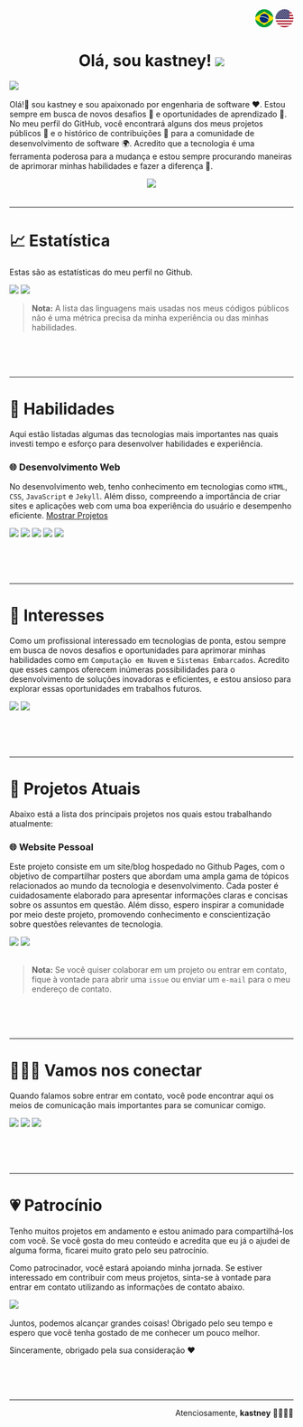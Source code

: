 <div align="right">
    <img src="https://github.com/kastney/kastney/blob/main/assets/flags/pt-br.png">
    <a target="_self" rel="alternate" hreflang="en-us" href="https://github.com/kastney/kastney/blob/main/README.md"><img src="https://github.com/kastney/kastney/blob/main/assets/flags/en-us.png"></a>
</div>

<!-- Título -->
<h1 align="center">
    <b>Olá, sou kastney!</b>
    <picture>
        <img src="https://media.giphy.com/media/hvRJCLFzcasrR4ia7z/giphy.gif" width="30">
    </picture>
</h1>

<!-- Animação de console -->
<div align="left">
  <picture>
    <img src="https://readme-typing-svg.herokuapp.com?center=false&height=35&duration=7000&lines=🧑🏻‍💻+Sou+engenheiro+de+software;📰+Crio+conteúdo+tech;☁️+Estudo+cloud+computing;🪐+Sou+entusiasta+em+astronomia;🐶😺+Sou+amante+de+animais;🕹️+Sou+fan+de+jogos;🎸+Sou+aficionado+em+músicas">
  </picture>
</div>

<!-- Seção: Indrodução -->

Olá!👋 sou kastney e sou apaixonado por engenharia de software ❤️. Estou sempre em busca de novos desafios 🎯 e oportunidades de aprendizado 🌱. No meu perfil do GitHub, você encontrará alguns dos meus projetos públicos 🚧 e o histórico de contribuições 🔗 para a comunidade de desenvolvimento de software 🌍. Acredito que a tecnologia é uma ferramenta poderosa para a mudança e estou sempre procurando maneiras de aprimorar minhas habilidades e fazer a diferença 🙂.

<!-- Estatística Streak -->

<div align="center">
    <picture>
        <img src="https://streak-stats.demolab.com?user=kastney&hide_border=true&background=00000000&theme=tokyonight" height="220px"/>
    </picture>
</div>

<br>

---

<!-- Seção: Estatística -->

# **📈 Estatística**

Estas são as estatísticas do meu perfil no Github.

<div>
    <!-- Estatísticas Github -->
    <picture>
        <img src="https://github-readme-stats.vercel.app/api?username=kastney&show_icons=true&count_private=true&custom_title=Estatística%20do%20perfil%20kastney&hide_border=true&theme=tokyonight&bg_color=00000000&hide=issues" height="150px"/>
    </picture>
    <!-- Top linguagens no Github -->
    <picture>
        <img src="https://github-readme-stats.vercel.app/api/top-langs/?username=kastney&layout=compact&custom_title=Linguagens%20mais%20usadas&hide_border=true&langs_count=10&exclude_repo=TIMEG&theme=tokyonight&bg_color=00000000" height="150px"/>
    </picture>
</div>

> **Nota:**
> A lista das linguagens mais usadas nos meus códigos públicos não é uma métrica precisa da minha experiência ou das minhas habilidades.

<br><br><br>

---

<!-- Seção: Habilidades -->

# **🏅 Habilidades**

Aqui estão listadas algumas das tecnologias mais importantes nas quais investi tempo e esforço para desenvolver habilidades e experiência.

### **🌐 Desenvolvimento Web**

No desenvolvimento web, tenho conhecimento em tecnologias como `HTML`, `CSS`, `JavaScript` e `Jekyll`. Além disso, compreendo a importância de criar sites e aplicações web com uma boa experiência do usuário e desempenho eficiente.
[Mostrar Projetos](https://github.com/kastney?tab=repositories&q=website&type=&language=&sort=stargazers)

<div>
    <picture><img src="https://img.shields.io/badge/HTML_5-E34F26?logo=html5&logoColor=white&style=flat"></picture>
    <picture><img src="https://img.shields.io/badge/CSS_3-1572B6?logo=css3&logoColor=white&style=flat"></picture>
    <picture><img src="https://img.shields.io/badge/JavaScript-F7DF1E?logo=javascript&logoColor=444444&style=flat"></picture>
    <picture><img src="https://img.shields.io/badge/Ruby-CC342D?logo=ruby&logoColor=white&style=flat"></picture>
    <picture><img src="https://img.shields.io/badge/Jekyll-CC0000?logo=jekyll&logoColor=white&style=flat"></picture>
</div>

<br><br><br>

---

<!-- Seção: Interesses -->

# **🌱 Interesses**

Como um profissional interessado em tecnologias de ponta, estou sempre em busca de novos desafios e oportunidades para aprimorar minhas habilidades como em `Computação em Nuvem` e `Sistemas Embarcados`. Acredito que esses campos oferecem inúmeras possibilidades para o desenvolvimento de soluções inovadoras e eficientes, e estou ansioso para explorar essas oportunidades em trabalhos futuros.

<div>
    <picture><img src="https://img.shields.io/badge/Azure-0078D4?logo=icloud&logoColor=white&style=flat"></picture>
    <picture><img src="https://img.shields.io/badge/Arduino-00979D?logo=arduino&logoColor=white&style=flat"></picture>
</div>

<br><br><br>

---

<!-- Seção: Projetos Atuais -->

# **🚧 Projetos Atuais**

Abaixo está a lista dos principais projetos nos quais estou trabalhando atualmente:

### **🌐 Website Pessoal**

Este projeto consiste em um site/blog hospedado no Github Pages, com o objetivo de compartilhar posters que abordam uma ampla gama de tópicos relacionados ao mundo da tecnologia e desenvolvimento. Cada poster é cuidadosamente elaborado para apresentar informações claras e concisas sobre os assuntos em questão. Além disso, espero inspirar a comunidade por meio deste projeto, promovendo conhecimento e conscientização sobre questões relevantes de tecnologia.

<div>
    <a href="https://github.com/kastney/kastney.github.io"><img src="https://img.shields.io/badge/Repository-444444?&logo=gitHub&logoColor=white&style=flat"></a>
    <a href="https://kastney.github.io/" target="_blank"><img src="https://img.shields.io/badge/Website_Pessoal-008cff?&style=flat"></a>
</div>

<br>

> **Nota:**
> Se você quiser colaborar em um projeto ou entrar em contato, fique à vontade para abrir uma `issue` ou enviar um `e-mail` para o meu endereço de contato.

<br><br><br>

---

<!-- Seção: Conexão -->

# **🙋🏻‍♂️ Vamos nos conectar**

Quando falamos sobre entrar em contato, você pode encontrar aqui os meios de comunicação mais importantes para se comunicar comigo.

<div>
    <a href="https://www.linkedin.com/in/kastney" target="_blank"><img src="https://img.shields.io/badge/LinkedIn-0a66c2?logo=linkedin&logoColor=white&style=flat"></a>
    <a href="https://instagram.com/kastney" target="_blank"><img src="https://img.shields.io/badge/Instagram-C13584?logo=instagram&logoColor=white&style=flat"></a>
    <a href="mailto:contato@kastney.com" target="_blank"><img src="https://img.shields.io/badge/E%20mail-df0000?logo=maildotru&logoColor=white&style=flat"></a>
</div>

<br><br><br>

---

<!-- Seção: Patrocínio -->

# **💗 Patrocínio**

Tenho muitos projetos em andamento e estou animado para compartilhá-los com você. Se você gosta do meu conteúdo e acredita que eu já o ajudei de alguma forma, ficarei muito grato pelo seu patrocínio.

Como patrocinador, você estará apoiando minha jornada. Se estiver interessado em contribuir com meus projetos, sinta-se à vontade para entrar em contato utilizando as informações de contato abaixo.

<div>
    <a href="https://ko-fi.com/kastney" target="_blank"><img src="https://img.shields.io/badge/Ko_fi-FF5E5B?logo=kofi&logoColor=white&style=flat"></a>
</div>

Juntos, podemos alcançar grandes coisas! Obrigado pelo seu tempo e espero que você tenha gostado de me conhecer um pouco melhor.

Sinceramente, obrigado pela sua consideração ❤️

<br><br><br>

---

<div align="right">
    Atenciosamente, <strong>kastney</strong> 🫱🏼‍🫲🏻
</div>